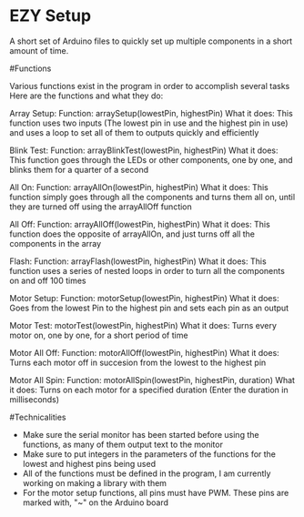 # EZY Setup  
A short set of Arduino files to quickly set up multiple components in a short amount of time.


#Functions

Various functions exist in the program in order to accomplish several tasks
Here are the functions and what they do:

Array Setup:
Function: arraySetup(lowestPin, highestPin)
What it does: This function uses two inputs (The lowest pin in use and the highest pin in use) and uses a loop to set all of them to outputs quickly and efficiently
  
Blink Test:
Function: arrayBlinkTest(lowestPin, highestPin)
What it does: This function goes through the LEDs or other components, one by one, and blinks them for a quarter of a second
  
All On:
Function: arrayAllOn(lowestPin, highestPin)
What it does: This function simply goes through all the components and turns them all on, until they are turned off using the arrayAllOff function 
  
All Off:
Function: arrayAllOff(lowestPin, highestPin)
What it does: This function does the opposite of arrayAllOn, and just turns off all the components in the array
  
Flash:
Function: arrayFlash(lowestPin, highestPin)
What it does: This function uses a series of nested loops in order to turn all the components on and off 100 times

Motor Setup:
Function: motorSetup(lowestPin, highestPin)
What it does: Goes from the lowest Pin to the highest pin and sets each pin as an output

Motor Test:
motorTest(lowestPin, highestPin)
What it does: Turns every motor on, one by one, for a short period of time

Motor All Off:
Function: motorAllOff(lowestPin, highestPin)
What it does: Turns each motor off in succesion from the lowest to the highest pin 

Motor All Spin:
Function: motorAllSpin(lowestPin, highestPin, duration)
What it does: Turns on each motor for a specified duration (Enter the duration in milliseconds)

#Technicalities 
- Make sure the serial monitor has been started before using the functions, as many of them output text to the monitor
- Make sure to put integers in the parameters of the functions for the lowest and highest pins being used
- All of the functions must be defined in the program, I am currently working on making a library with them 
- For the motor setup functions, all pins must have PWM. These pins are marked with, "~" on the Arduino board
